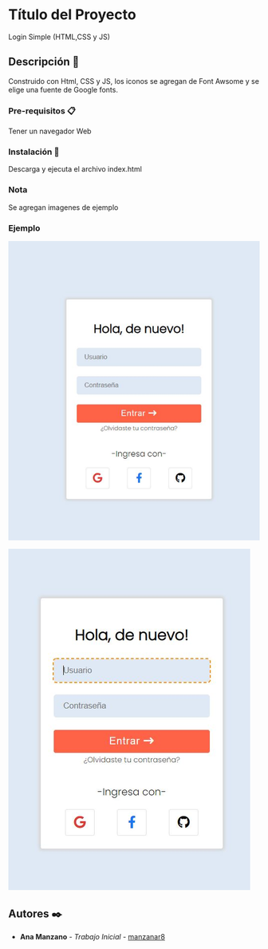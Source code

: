 # Título del Proyecto

Login Simple (HTML,CSS y JS)

## Descripción 🚀

Construido con Html, CSS y JS, los iconos se agregan de Font Awsome y se elige una fuente de Google fonts.

### Pre-requisitos 📋

Tener un navegador Web

### Instalación 🔧

Descarga y ejecuta el archivo index.html

### Nota

Se agregan imagenes de ejemplo

### Ejemplo 

![alt tag](https://github.com/manzanar8/Proyectos-Javascript/blob/main/loginForm/Login%20Simple.JPG?raw=true) 

![alt tag](https://github.com/manzanar8/Proyectos-Javascript/blob/main/loginForm/Login%20Simple2.JPG?raw=true)

## Autores ✒️

* **Ana Manzano** - *Trabajo Inicial* - [manzanar8](https://github.com/manzanar8)





